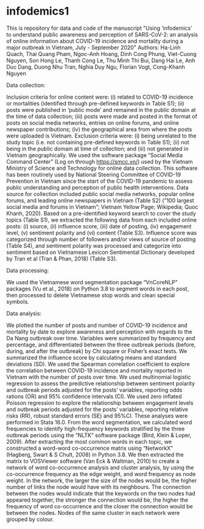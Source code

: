 # infodemics1
This is repository for data and code of the manuscript "Using ‘infodemics’ to understand public awareness and perception of SARS-CoV-2: an analysis of online information about COVID-19 incidence and mortality during a major outbreak in Vietnam, July - September 2020"
Authors: Ha-Linh Quach, Thai Quang Pham, Ngoc-Anh Hoang, Dinh Cong Phung, Viet-Cuong Nguyen, Son Hong Le, Thanh Cong Le, Thu Minh Thi Bui, Dang Hai Le, Anh Duc Dang, Duong Nhu Tran, Nghia Duy Ngu, Florian Vogt, Cong-Khanh Nguyen

Data collection:

Inclusion criteria for online content were: (i) related to COVID-19 incidence or mortalities (identified through pre-defined keywords in Table S1); (ii) posts were published in ‘public mode’ and remained in the public domain at the time of data collection; (iii) posts were made and posted in the format of posts on social media networks, entries on online forums, and online newspaper contributions; (iv) the geographical area from where the posts were uploaded is Vietnam. Exclusion criteria were: (i) being unrelated to the study topic (i.e. not containing pre-defined keywords in Table S1); (ii) not being in the public domain at time of collection; and (iii) not generated in Vietnam geographically.
We used the software package “Social Media Command Center” (Log on through https://smcc.vn/) used by the Vietnam Ministry of Science and Technology for online data collection. This software has been routinely used by National Steering Committee of COVID-19 Prevention in Vietnam since the start of the COVID-19 pandemic to assess public understanding and perception of public health interventions. Data source for collection included public social media networks, popular online forums, and leading online newspapers in Vietnam (Table S2) (“100 largest social media and forums in Vietnam”; Vietnam Yellow Page; Wikipedia; Quoc Khanh, 2020). Based on a pre-identified keyword search to cover the study topics (Table S1), we extracted the following data from each included online posts: (i) source, (ii) influence score, (iii) date of posting, (iv) engagement level, (v) sentiment polarity and (vi) content (Table S3). Influence score was categorized through number of followers and/or views of source of posting (Table S4), and sentiment polarity was processed and categorize into sentiment based on Vietnamese Lexicon Sentimental Dictionary developed by Tran et al (Tran & Phan, 2018) (Table S3). 

Data processing:

We used the Vietnamese word segmentation package “VnCoreNLP” packages (Vu et al., 2018) on Python 3.8 to segment words in each post, then processed to delete Vietnamese stop words and clean special symbols.

Data analysis:

We plotted the number of posts and number of COVID-19 incidence and mortality by date to explore awareness and perception with regards to the Da Nang outbreak over time. Variables were summarized by frequency and percentage, and differentiated between the three outbreak periods (before, during, and after the outbreak) by Chi square or Fisher’s exact tests. We summarized the influence score by calculating means and standard deviations (SD). We used the Spearman correlation coefficient to explore the correlation between COVID-19 incidence and mortality reported in Vietnam with the number of posts over time. We used multinomial logistic regression to assess the predictive relationship between sentiment polarity and outbreak periods adjusted for the posts’ variables, reporting odds rations (OR) and 95% confidence intervals (CI). We used zero inflated Poisson regression to explore the relationship between engagement levels and outbreak periods adjusted for the posts’ variables, reporting relative risks (RR), robust standard errors (SE) and 95%CI. These analyses were performed in Stata 16.0.
From the word segmentation, we calculated word frequencies to identify high-frequency keywords stratified by the three outbreak periods using the “NLTK” software package (Bird, Klein & Loper, 2009). After extracting the most common words in each topic, we constructed a word-word co-occurrence matrix using “NetworkX” (Hagberg, Swart & S Chult, 2008) in Python 3.8. We then extracted the matrix to VOSViewer software (Van Eck & Waltman, 2010) to create a network of word co-occurrence analysis and cluster analysis, by using the co-occurrence frequency as the edge weight, and word frequency as node weight. In the network, the larger the size of the nodes would be, the higher number of links the node would have with its neighbours. The connection between the nodes would indicate that the keywords on the two nodes had appeared together, the stronger the connection would be, the higher the frequency of word co-occurrence and the closer the connection would be between the nodes. Nodes of the same cluster in each network were grouped by colour. 

